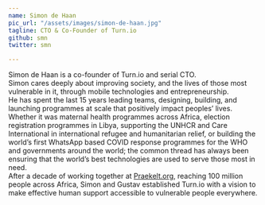```yaml
---
name: Simon de Haan
pic_url: "/assets/images/simon-de-haan.jpg"
tagline: CTO & Co-Founder of Turn.io
github: smn
twitter: smn

---
```

Simon de Haan is a co-founder of Turn.io and serial CTO.  
Simon cares deeply about improving society, and the lives of those most vulnerable in it, through mobile technologies and entrepreneurship.  
He has spent the last 15 years leading teams, designing, building, and launching programmes at scale that positively impact peoples’ lives.  
Whether it was maternal health programmes across Africa, election registration programmes in Libya, supporting the UNHCR and Care International in international refugee and humanitarian relief, or building the world’s first WhatsApp based COVID response programmes for the WHO and governments around the world; the common thread has always been ensuring that the world’s best technologies are used to serve those most in need.  
After a decade of working together at [Praekelt.org](Praekelt.org), reaching 100 million people across Africa, Simon and Gustav established Turn.io with a vision to make effective human support accessible to vulnerable people everywhere.